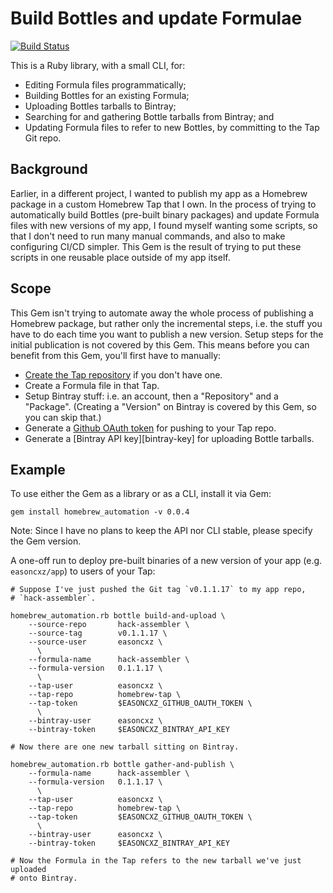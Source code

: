 Build Bottles and update Formulae
=================================

[![Build Status](https://travis-ci.org/easoncxz/homebrew-automation.svg?branch=master)](https://travis-ci.org/easoncxz/homebrew-automation)

This is a Ruby library, with a small CLI, for:

- Editing Formula files programmatically;
- Building Bottles for an existing Formula;
- Uploading Bottles tarballs to Bintray;
- Searching for and gathering Bottle tarballs from Bintray; and
- Updating Formula files to refer to new Bottles, by committing to
  the Tap Git repo.

## Background

Earlier, in a different project, I wanted to publish my app as a Homebrew
package in a custom Homebrew Tap that I own. In the process of trying to
automatically build Bottles (pre-built binary packages) and update Formula
files with new versions of my app, I found myself wanting some scripts, so that
I don't need to run many manual commands, and also to make configuring CI/CD
simpler. This Gem is the result of trying to put these scripts in one reusable
place outside of my app itself.

## Scope

This Gem isn't trying to automate away the whole process of publishing a
Homebrew package, but rather only the incremental steps, i.e. the stuff you
have to do each time you want to publish a new version. Setup steps for the
initial publication is not covered by this Gem. This means before you can
benefit from this Gem, you'll first have to manually:

- [Create the Tap repository][tap] if you don't have one.
- Create a Formula file in that Tap.
- Setup Bintray stuff: i.e. an account, then a "Repository" and a "Package".
  (Creating a "Version" on Bintray is covered by this Gem, so you can skip that.)
- Generate a [Github OAuth token][github-token] for pushing to your Tap repo.
- Generate a [Bintray API key][bintray-key] for uploading Bottle tarballs.

## Example

To use either the Gem as a library or as a CLI, install it via Gem:

    gem install homebrew_automation -v 0.0.4

Note: Since I have no plans to keep the API nor CLI stable, please specify the
Gem version.

A one-off run to deploy pre-built binaries of a new version of your app
(e.g. `easoncxz/app`) to users of your Tap:

    # Suppose I've just pushed the Git tag `v0.1.1.17` to my app repo,
    # `hack-assembler`.

    homebrew_automation.rb bottle build-and-upload \
        --source-repo       hack-assembler \
        --source-tag        v0.1.1.17 \
        --source-user       easoncxz \
          \
        --formula-name      hack-assembler \
        --formula-version   0.1.1.17 \
          \
        --tap-user          easoncxz \
        --tap-repo          homebrew-tap \
        --tap-token         $EASONCXZ_GITHUB_OAUTH_TOKEN \
          \
        --bintray-user      easoncxz \
        --bintray-token     $EASONCXZ_BINTRAY_API_KEY

    # Now there are one new tarball sitting on Bintray.

    homebrew_automation.rb bottle gather-and-publish \
        --formula-name      hack-assembler \
        --formula-version   0.1.1.17 \
          \
        --tap-user          easoncxz \
        --tap-repo          homebrew-tap \
        --tap-token         $EASONCXZ_GITHUB_OAUTH_TOKEN \
          \
        --bintray-user      easoncxz \
        --bintray-token     $EASONCXZ_BINTRAY_API_KEY

    # Now the Formula in the Tap refers to the new tarball we've just uploaded
    # onto Bintray.

[tap]: https://docs.brew.sh/How-to-Create-and-Maintain-a-Tap<Paste>
[github-token]: https://help.github.com/articles/creating-a-personal-access-token-for-the-command-line/
